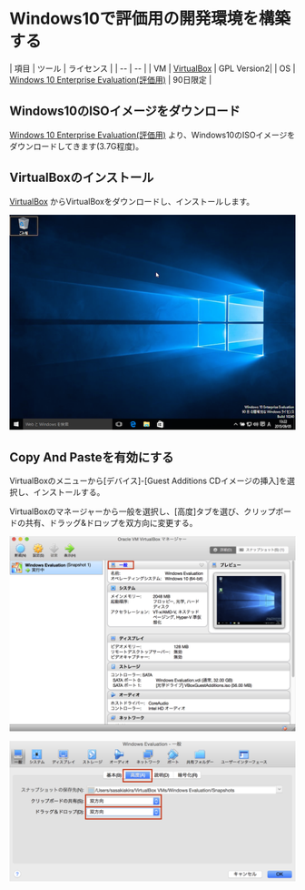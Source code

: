 # Windows10で評価用の開発環境を構築する

| 項目 | ツール | ライセンス |
| -- | -- |
| VM | [VirtualBox](https://www.virtualbox.org/) | GPL Version2|
| OS | [Windows 10 Enterprise Evaluation(評価用)](https://technet.microsoft.com/ja-jp/evalcenter/dn781239.aspx) | 90日限定 |

## Windows10のISOイメージをダウンロード

[Windows 10 Enterprise Evaluation(評価用)](https://technet.microsoft.com/ja-jp/evalcenter/dn781239.aspx) より、Windows10のISOイメージをダウンロードしてきます(3.7G程度)。

## VirtualBoxのインストール

[VirtualBox](https://www.virtualbox.org/) からVirtualBoxをダウンロードし、インストールします。

![](win10.png)

## Copy And Pasteを有効にする

VirtualBoxのメニューから[デバイス]-[Guest Additions CDイメージの挿入]を選択し、インストールする。

VirtualBoxのマネージャーから一般を選択し、[高度]タブを選び、クリップボードの共有、ドラッグ&ドロップを双方向に変更する。

![](add001.png)

![](add002.png)